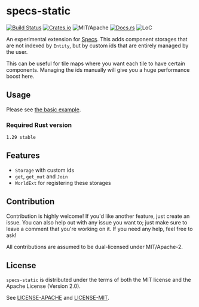 # specs-static

[![Build Status][bi]][bl] [![Crates.io][ci]][cl] ![MIT/Apache][li] [![Docs.rs][di]][dl] ![LoC][lo]

[bi]: https://travis-ci.org/torkleyy/specs-static.svg?branch=master
[bl]: https://travis-ci.org/torkleyy/specs-static

[ci]: https://img.shields.io/crates/v/specs-static.svg
[cl]: https://crates.io/crates/specs-static/

[li]: https://img.shields.io/badge/license-MIT%2FApache-blue.svg

[di]: https://docs.rs/specs-static/badge.svg
[dl]: https://docs.rs/specs-static/

[lo]: https://tokei.rs/b1/github/torkleyy/specs-static?category=code

An experimental extension for [Specs](https://github.com/slide-rs/specs).
This adds component storages that are not indexed by `Entity`, but by custom ids that
are entirely managed by the user.

This can be useful for tile maps where you want each tile to have certain components. Managing
the ids manually will give you a huge performance boost here.

## Usage

Please see [the basic example](examples/basic.rs).

### Required Rust version

`1.29 stable`

## Features

* `Storage` with custom ids
* `get`, `get_mut` and `Join`
* `WorldExt` for registering these storages

## Contribution

Contribution is highly welcome! If you'd like another feature, just create an issue.
You can also help out with any issue you want to; just make sure to leave a
comment that you're working on it. If you need any help, feel free to ask!

All contributions are assumed to be dual-licensed under MIT/Apache-2.

## License

`specs-static` is distributed under the terms of both the MIT 
license and the Apache License (Version 2.0).

See [LICENSE-APACHE](LICENSE-APACHE) and [LICENSE-MIT](LICENSE-MIT).
